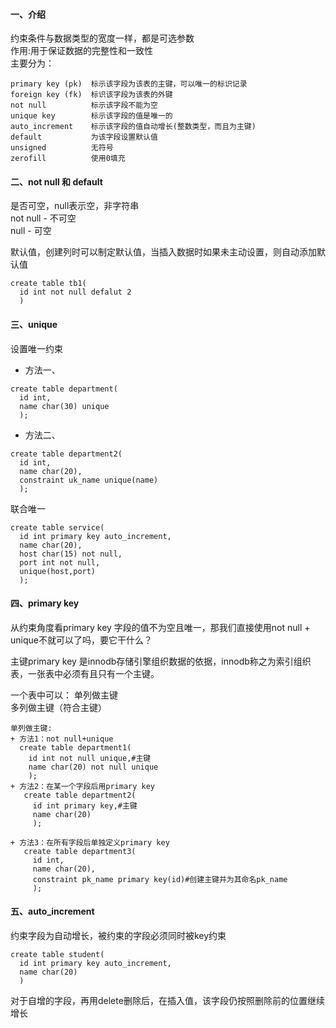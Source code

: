 #### 一、介绍
约束条件与数据类型的宽度一样，都是可选参数<br>
作用:用于保证数据的完整性和一致性<br>
主要分为：
```
primary key (pk)  标示该字段为该表的主键，可以唯一的标识记录
foreign key (fk)  标识该字段为该表的外键
not null          标示该字段不能为空
unique key        标示该字段的值是唯一的
auto_increment    标示该字段的值自动增长(整数类型，而且为主键)
default           为该字段设置默认值
unsigned          无符号
zerofill          使用0填充
```
#### 二、not null 和 default
是否可空，null表示空，非字符串<br>
not null - 不可空<br>
null     - 可空<br>

默认值，创建列时可以制定默认值，当插入数据时如果未主动设置，则自动添加默认值
```
create table tb1(
  id int not null defalut 2
  )
```
#### 三、unique
设置唯一约束
+ 方法一、
```
create table department(
  id int,
  name char(30) unique
  );
```
+ 方法二、
```
create table department2(
  id int,
  name char(20),
  constraint uk_name unique(name)
  );
```
联合唯一
```
create table service(
  id int primary key auto_increment,
  name char(20),
  host char(15) not null,
  port int not null,
  unique(host,port)
  );
```
#### 四、primary key
从约束角度看primary key 字段的值不为空且唯一，那我们直接使用not null + unique不就可以了吗，要它干什么？

主键primary key 是innodb存储引擎组织数据的依据，innodb称之为索引组织表，一张表中必须有且只有一个主键。

一个表中可以：
单列做主键<br>
多列做主键（符合主键）
```
单列做主键:
+ 方法1：not null+unique
  create table department1(
    id int not null unique,#主键
    name char(20) not null unique
    );
+ 方法2：在某一个字段后用primary key
   create table department2(
     id int primary key,#主键
     name char(20)
     );

+ 方法3：在所有字段后单独定义primary key
   create table department3(
     id int,
     name char(20),
     constraint pk_name primary key(id)#创建主键并为其命名pk_name
     );
```
#### 五、auto_increment
约束字段为自动增长，被约束的字段必须同时被key约束
```
create table student(
  id int primary key auto_increment,
  name char(20)
  )
```
对于自增的字段，再用delete删除后，在插入值，该字段仍按照删除前的位置继续增长

